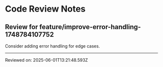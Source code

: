 # Code Review Notes

## Review for feature/improve-error-handling-1748784107752

Consider adding error handling for edge cases.

---
Reviewed on: 2025-06-01T13:21:48.593Z